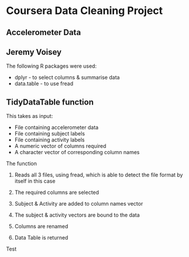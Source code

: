 # Coursera Data Cleaning Project
## Accelerometer Data
## Jeremy Voisey

The following R packages were used:
* dplyr - to select columns & summarise data
* data.table - to use fread

## TidyDataTable function
This takes as input:
* File containing accelerometer data
* File containing subject labels
* File containing activity labels
* A numeric vector of columns required
* A character vector of corresponding column names

The function

1. Reads all 3 files, using fread, which is able to detect the file format by itself in this case

2. The required columns are selected

3. Subject & Activity are added to column names vector

4. The subject & activity vectors are bound to the data

5. Columns are renamed

6. Data Table is returned

Test
